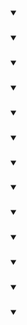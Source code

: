 <details open id= 1><summary><h3></3></summary>

</details>


<details open id=2 ><summary><h3></3></summary>

</details>


<details open id=3 ><summary><h3></3></summary>

</details>

<details open id=4 ><summary><h3></3></summary>

</details>

<details open id=5 ><summary><h3></3></summary>

</details>

<details open id=6 ><summary><h3></3></summary>

</details>

<details open id=7 ><summary><h3></3></summary>

</details>


<details open id=8 ><summary><h3></3></summary>

</details>


<details open id=9 ><summary><h3></3></summary>

</details>

<details open id=10 ><summary><h3></3></summary>

</details>


<details open id=11 ><summary><h3></3></summary>

</details>


<details open id=12 ><summary><h3></3></summary>

</details>


<details open id=13 ><summary><h3></3></summary>

</details>
